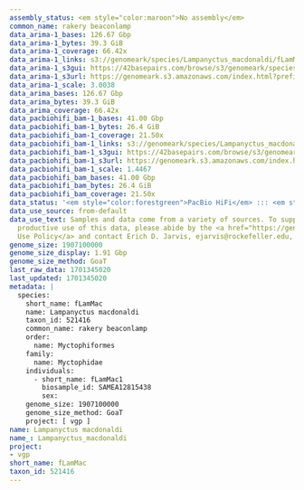 ```yaml
---
assembly_status: <em style="color:maroon">No assembly</em>
common_name: rakery beaconlamp
data_arima-1_bases: 126.67 Gbp
data_arima-1_bytes: 39.3 GiB
data_arima-1_coverage: 66.42x
data_arima-1_links: s3://genomeark/species/Lampanyctus_macdonaldi/fLamMac1/genomic_data/arima/<br>
data_arima-1_s3gui: https://42basepairs.com/browse/s3/genomeark/species/Lampanyctus_macdonaldi/fLamMac1/genomic_data/arima/
data_arima-1_s3url: https://genomeark.s3.amazonaws.com/index.html?prefix=species/Lampanyctus_macdonaldi/fLamMac1/genomic_data/arima/
data_arima-1_scale: 3.0038
data_arima_bases: 126.67 Gbp
data_arima_bytes: 39.3 GiB
data_arima_coverage: 66.42x
data_pacbiohifi_bam-1_bases: 41.00 Gbp
data_pacbiohifi_bam-1_bytes: 26.4 GiB
data_pacbiohifi_bam-1_coverage: 21.50x
data_pacbiohifi_bam-1_links: s3://genomeark/species/Lampanyctus_macdonaldi/fLamMac1/genomic_data/pacbio_hifi/<br>
data_pacbiohifi_bam-1_s3gui: https://42basepairs.com/browse/s3/genomeark/species/Lampanyctus_macdonaldi/fLamMac1/genomic_data/pacbio_hifi/
data_pacbiohifi_bam-1_s3url: https://genomeark.s3.amazonaws.com/index.html?prefix=species/Lampanyctus_macdonaldi/fLamMac1/genomic_data/pacbio_hifi/
data_pacbiohifi_bam-1_scale: 1.4467
data_pacbiohifi_bam_bases: 41.00 Gbp
data_pacbiohifi_bam_bytes: 26.4 GiB
data_pacbiohifi_bam_coverage: 21.50x
data_status: '<em style="color:forestgreen">PacBio HiFi</em> ::: <em style="color:forestgreen">Arima</em>'
data_use_source: from-default
data_use_text: Samples and data come from a variety of sources. To support fair and
  productive use of this data, please abide by the <a href="https://genome10k.soe.ucsc.edu/data-use-policies/">Data
  Use Policy</a> and contact Erich D. Jarvis, ejarvis@rockefeller.edu, with any questions.
genome_size: 1907100000
genome_size_display: 1.91 Gbp
genome_size_method: GoaT
last_raw_data: 1701345020
last_updated: 1701345020
metadata: |
  species:
    short_name: fLamMac
    name: Lampanyctus macdonaldi
    taxon_id: 521416
    common_name: rakery beaconlamp
    order:
      name: Myctophiformes
    family:
      name: Myctophidae
    individuals:
      - short_name: fLamMac1
        biosample_id: SAMEA12815438
        sex:
    genome_size: 1907100000
    genome_size_method: GoaT
    project: [ vgp ]
name: Lampanyctus macdonaldi
name_: Lampanyctus_macdonaldi
project:
- vgp
short_name: fLamMac
taxon_id: 521416
---
```

